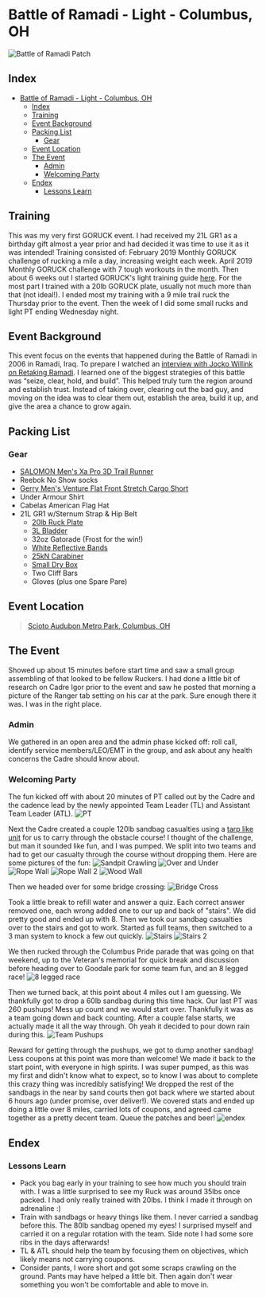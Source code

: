 # Battle of Ramadi - Light - Columbus, OH
![Battle of Ramadi Patch](battleOfRamadiPatch.jpg "Battle of Ramadi Patch")
## Index
- [Battle of Ramadi - Light - Columbus, OH](#Battle-of-Ramadi---Light---Columbus-OH)
  - [Index](#Index)
  - [Training](#Training)
  - [Event Background](#Event-Background)
  - [Packing List](#Packing-List)
    - [Gear](#Gear)
  - [Event Location](#Event-Location)
  - [The Event](#The-Event)
    - [Admin](#Admin)
    - [Welcoming Party](#Welcoming-Party)
  - [Endex](#Endex)
    - [Lessons Learn](#Lessons-Learn)

## Training
This was my very first GORUCK event. I had received my 21L GR1 as a birthday gift almost a year prior and had decided it was time to use it as it was intended! Training consisted of: February 2019 Monthly GORUCK challenge of rucking a mile a day, increasing weight each week. April 2019 Monthly GORUCK challenge with 7 tough workouts in the month. Then about 6 weeks out I started GORUCK's light training guide [here](https://content.goruck.com/site-content/training-plans/light-training-plan.pdf). For the most part I trained with a 20lb GORUCK plate, usually not much more than that (not ideal!). I ended most my training with a 9 mile trail ruck the Thursday prior to the event. Then the week of I did some small rucks and light PT ending Wednesday night.

## Event Background
This event focus on the events that happened during the Battle of Ramadi in 2006 in Ramadi, Iraq. To prepare I watched an [interview with Jocko Willink on Retaking Ramadi](https://youtu.be/vzw71EiIH4o). I learned one of the biggest strategies of this battle was “seize, clear, hold, and build”. This helped truly turn the region around and establish trust. Instead of taking over, clearing out the bad guy, and moving on the idea was to clear them out, establish the area, build it up, and give the area a chance to grow again.

## Packing List
### Gear
* [SALOMON Men's Xa Pro 3D Trail Runner](https://www.amazon.com/Salomon-Trail-Running-Shoes-black/dp/B01HD6SXWA/ref=pd_rhf_ee_s_rp_c_0_8?_encoding=UTF8&pd_rd_i=B01HD6SXWA&pd_rd_r=0b5cf26b-aea4-4b56-88ec-053ae5091a77&pd_rd_w=tnevL&pd_rd_wg=vvIJG&pf_rd_p=e7de3e41-8621-46b5-8090-e75951bb9b3e&pf_rd_r=BVGQXQYTCJVR1FEYFR5H&psc=1&refRID=BVGQXQYTCJVR1FEYFR5H)
* Reebok No Show socks
* [Gerry Men's Venture Flat Front Stretch Cargo Short](https://www.amazon.com/dp/B07CNWT1RR/ref=twister_B07CNV573K?_encoding=UTF8&psc=1)
* Under Armour Shirt
* Cabelas American Flag Hat
* 21L GR1 w/Sternum Strap & Hip Belt
  * [20lb Ruck Plate](https://www.goruck.com/ruck-plates-for-gr1/)
  * [3L Bladder](https://www.amazon.com/gp/product/B016SSZD3G/ref=ppx_yo_dt_b_search_asin_title?ie=UTF8&psc=1)
  * 32oz Gatorade (Frost for the win!)
  * [White Reflective Bands](https://www.amazon.com/gp/product/B000KGATL4/ref=ppx_yo_dt_b_search_asin_title?ie=UTF8&psc=1)
  * [25kN Carabiner](https://www.amazon.com/gp/product/B073XS2KLJ/ref=ppx_yo_dt_b_search_asin_title?ie=UTF8&psc=1)
  * [Small Dry Box](https://www.walmart.com/ip/Outdoor-Products-Small-Watertight-Dry-Box-Orange/36547547?athcpid=36547547&athpgid=athenaItemPage&athcgid=null&athznid=PWVUB&athieid=v0&athstid=CS020&athguid=2a5b1dea-8c3-16d22c369dadec&athancid=null&athena=true)
  * Two Cliff Bars
  * Gloves (plus one Spare Pare)

## Event Location
>[Scioto Audubon Metro Park, Columbus, OH](https://goo.gl/maps/cmw8Nfb7EbAd5Av56)

## The Event
Showed up about 15 minutes before start time and saw a small group assembling of that looked to be fellow Ruckers. I had done a little bit of research on Cadre Igor prior to the event and saw he posted that morning a picture of the Ranger tab setting on his car at the park. Sure enough there it was. I was in the right place.
### Admin
We gathered in an open area and the admin phase kicked off: roll call, identify service members/LEO/EMT in the group, and ask about any health concerns the Cadre should know about.
### Welcoming Party
The fun kicked off with about 20 minutes of PT called out by the Cadre and the cadence lead by the newly appointed Team Leader (TL) and Assistant Team Leader (ATL). 
![PT](welcomingParty.jpg "PT")

Next the Cadre created a couple 120lb sandbag casualties using a [tarp like unit](https://www.amazon.com/Medical-Mover-1000-Portable-Transport/dp/B00URFK4PE/ref=pd_cp_328_1?pd_rd_w=oBCl6&pf_rd_p=ef4dc990-a9ca-4945-ae0b-f8d549198ed6&pf_rd_r=HNRY326HKR8F1XDA9C15&pd_rd_r=52ab7991-21dd-44db-af8d-ef41be7e7d2b&pd_rd_wg=H3PgW&pd_rd_i=B00URFK4PE&psc=1&refRID=HNRY326HKR8F1XDA9C15) for us to carry through the obstacle course! I thought of the challenge, but man it sounded like fun, and I was pumped. We split into two teams and had to get our casualty through the course without dropping them. Here are some pictures of the fun:
![Sandpit Crawling](sandpitCrawl.jpg "Sandpit Crawling")
![Over and Under](overAndUnder.jpg "Over and Under")
![Rope Wall](ropeWall.jpg "Rope Wall")
![Rope Wall 2](ropeWall2.jpg "Rope Wall 2")
![Wood Wall](woodWall.jpg "Wood Wall")

Then we headed over for some bridge crossing:
![Bridge Cross](bridgeCross.jpg "Bridge Cross")

Took a little break to refill water and answer a quiz. Each correct answer removed one, each wrong added one to our up and back of "stairs". We did pretty good and ended up with 8. Then we took our sandbag casualties over to the stairs and got to work. Started as full teams, then switched to a 3 man system to knock a few out quickly.
![Stairs](stairs.jpg "stairs")
![Stairs 2](stairs2.jpg "stairs 2")

We then rucked through the Columbus Pride parade that was going on that weekend, up to the Veteran's memorial for quick break and discussion before heading over to Goodale park for some team fun, and an 8 legged race!
![8 legged race](8leggedRace.jpg "8 legged race")

Then we turned back, at this point about 4 miles out I am guessing. We thankfully got to drop a 60lb sandbag during this time hack. Our last PT was 260 pushups! Mess up count and we would start over. Thankfully it was as a team going down and back counting. After a couple false starts, we actually made it all the way through. Oh yeah it decided to pour down rain during this.
![Team Pushups](teamPushups.jpg "Team Pushups")

Reward for getting through the pushups, we got to dump another sandbag! Less coupons at this point was more than welcome! We made it back to the start point, with everyone in high spirits. I was super pumped, as this was my first and didn't know what to expect, so to know I was about to complete this crazy thing was incredibly satisfying! We dropped the rest of the sandbags in the near by sand courts then got back where we started about 6 hours ago (under promise, over deliver!). We covered stats and ended up doing a little over 8 miles, carried lots of coupons, and agreed came together as a pretty decent team. Queue the patches and beer!
![endex](endex.jpg "endex")
## Endex
### Lessons Learn
* Pack you bag early in your training to see how much you should train with. I was a little surprised to see my Ruck was around 35lbs once packed. I had only really trained with 20lbs. I think I made it through on adrenaline :)
* Train with sandbags or heavy things like them. I never carried a sandbag before this. The 80lb sandbag opened my eyes! I surprised myself and carried it on a regular rotation with the team. Side note I had some sore ribs in the days afterwards!
* TL & ATL should help the team by focusing them on objectives, which likely means not carrying coupons.
* Consider pants, I wore short and got some scraps crawling on the ground. Pants may have helped a little bit. Then again don't wear something you won't be comfortable and able to move in.
